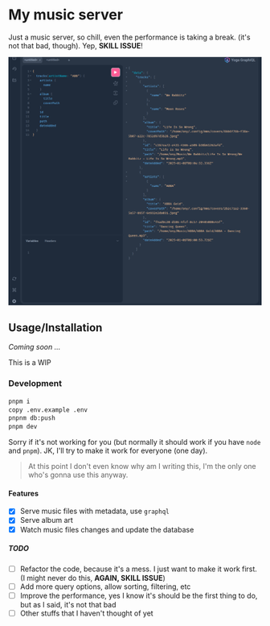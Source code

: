 # My music server

Just a music server, so chill, even the performance is taking a break. (it's not that bad, though).
Yep, **SKILL ISSUE**!

![](/assets/naive-demo.png)

## Usage/Installation

_Coming soon ..._

This is a WIP

### Development

```sh
pnpm i
copy .env.example .env
pnpnm db:push
pnpm dev
```

Sorry if it's not working for you (but normally it should work if you have `node` and `pnpm`).
JK, I'll try to make it work for everyone (one day).

> At this point I don't even know why am I writing this, I'm the only one who's gonna use this anyway.

#### Features

- [x] Serve music files with metadata, use `graphql`
- [x] Serve album art
- [x] Watch music files changes and update the database

##### TODO

- [ ] Refactor the code, because it's a mess. I just want to make it work first. (I might never do this, **AGAIN, SKILL ISSUE**)
- [ ] Add more query options, allow sorting, filtering, etc
- [ ] Improve the performance, yes I know it's should be the first thing to do, but as I said, it's not that bad
- [ ] Other stuffs that I haven't thought of yet
